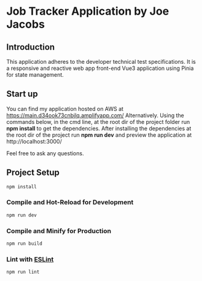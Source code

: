 # Job Tracker Application by Joe Jacobs

## Introduction
This application adheres to the developer technical test specifications. It is a responsive and reactive web app front-end Vue3 application using Pinia for state management.

## Start up
You can find my application hosted on AWS at https://main.d34ook73cnbjlq.amplifyapp.com/
Alternatively.
Using the commands below, in the cmd line, at the root dir of the project folder run **npm install** to get the dependencies. After installing the dependencies at the root dir of the project run **npm run dev** and preview the application at http://localhost:3000/

Feel free to ask any questions.

## Project Setup

```sh
npm install
```

### Compile and Hot-Reload for Development

```sh
npm run dev
```

### Compile and Minify for Production

```sh
npm run build
```

### Lint with [ESLint](https://eslint.org/)

```sh
npm run lint
```
